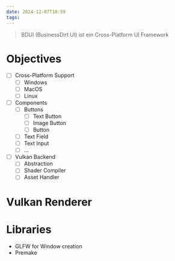 ```yaml
---
date: 2024-12-07T18:59
tags:
---
```

> BDUI (BusinessDirt UI) ist ein Cross-Platform UI Framework

# Objectives
- [ ] Cross-Platform Support
	- [ ] Windows
	- [ ] MacOS
	- [ ] Linux
- [ ] Components
	- [ ] Buttons
		- [ ] Text Button
		- [ ] Image Button
		- [ ] Button
	- [ ] Text Field
	- [ ] Text Input
	- [ ] …
- [ ] Vulkan Backend
	- [ ] Abstraction
	- [ ] Shader Compiler
	- [ ] Asset Handler

# Vulkan Renderer

# Libraries
- GLFW for Window creation
- Premake 